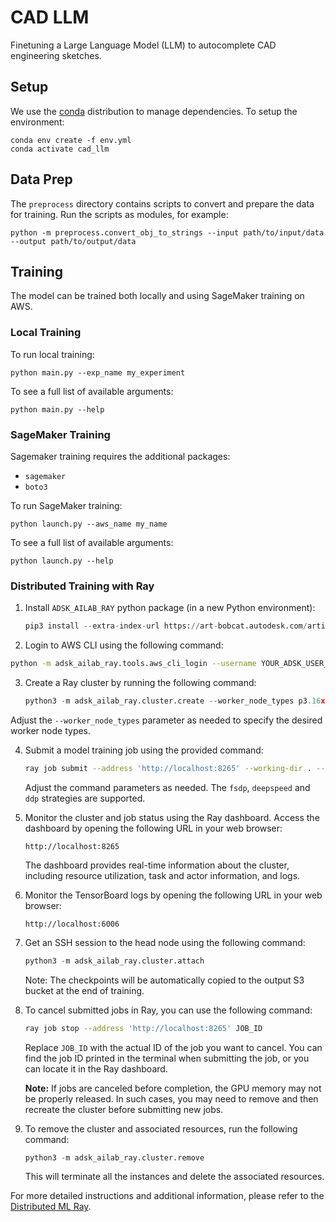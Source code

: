 # CAD LLM
Finetuning a Large Language Model (LLM) to autocomplete CAD engineering sketches.

## Setup
We use the [conda](https://www.anaconda.com/download/) distribution to manage dependencies. To setup the environment:

```
conda env create -f env.yml
conda activate cad_llm
```

## Data Prep
The `preprocess` directory contains scripts to convert and prepare the data for training. Run the scripts as modules, for example:

```
python -m preprocess.convert_obj_to_strings --input path/to/input/data --output path/to/output/data
```

## Training
The model can be trained both locally and using SageMaker training on AWS.

### Local Training
To run local training:
```
python main.py --exp_name my_experiment
```

To see a full list of available arguments:
```
python main.py --help
```

### SageMaker Training
Sagemaker training requires the additional packages:
- `sagemaker`
- `boto3`

To run SageMaker training:
```
python launch.py --aws_name my_name
```

To see a full list of available arguments:
```
python launch.py --help
```


### Distributed Training with Ray

1. Install `ADSK_AILAB_RAY` python package (in a new Python environment):

   ```python
   pip3 install --extra-index-url https://art-bobcat.autodesk.com/artifactory/api/pypi/team-gen-ai-accel-pypi/simple adsk-ailab-ray
   ```
2.  Login to AWS CLI using the following command:

```bash
python -m adsk_ailab_ray.tools.aws_cli_login --username YOUR_ADSK_USER_NAME # defaults to $USER
```

3. Create a Ray cluster by running the following command:

    ```python
    python3 -m adsk_ailab_ray.cluster.create --worker_node_types p3.16xlarge,p3dn.24xlarge --tag_value CADGPT
    ```
Adjust the `--worker_node_types` parameter as needed to specify the desired worker node types.

4. Submit a model training job using the provided command:

   ```bash
   ray job submit --address 'http://localhost:8265' --working-dir . --runtime-env-json='{"pip": "requirements_ray.txt"}' -- python train_ray.py --max_epochs 100 --num_gpus 16 --exp_name test_cadllm --dataset /home/ray/data --results_dir /home/ray/ray_results --strategy fsdp --model_name google/byt5-base
   ```

   Adjust the command parameters as needed. The `fsdp`, `deepspeed` and `ddp` strategies are supported.

5. Monitor the cluster and job status using the Ray dashboard. Access the dashboard by opening the following URL in your web browser:

    ```plaintext
    http://localhost:8265
    ```
    The dashboard provides real-time information about the cluster, including resource utilization, task and actor information, and logs. 

6. Monitor the TensorBoard logs by opening the following URL in your web browser:

    ```plaintext
    http://localhost:6006
    ```
7. Get an SSH session to the head node using the following command:

    ```python
    python3 -m adsk_ailab_ray.cluster.attach
    ```
    Note: The checkpoints will be automatically copied to the output S3 bucket at the end of training.

8. To cancel submitted jobs in Ray, you can use the following command:

    ```bash
    ray job stop --address 'http://localhost:8265' JOB_ID
    ```
    
    Replace `JOB_ID` with the actual ID of the job you want to cancel. You can find the job ID printed in the terminal when submitting the job, or you can locate it in the Ray dashboard.

    **Note:** If jobs are canceled before completion, the GPU memory may not be properly released. In such cases, you may need to remove and then recreate the cluster before submitting new jobs.

9. To remove the cluster and associated resources, run the following command:

    ```python
    python3 -m adsk_ailab_ray.cluster.remove
    ```
    This will terminate all the instances and delete the associated resources.

For more detailed instructions and additional information, please refer to the [Distributed ML Ray](https://git.autodesk.com/Research/distributed-ml-ray).

